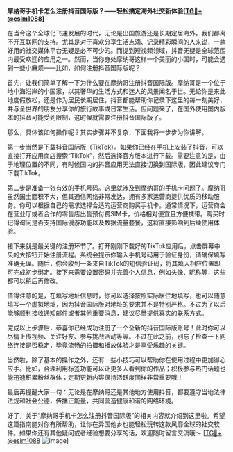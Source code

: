 **摩纳哥手机卡怎么注册抖音国际版？——轻松搞定海外社交新体验[[TG💪+ @esim1088](https://t.me/s/esim1088)]**

在当今这个全球化飞速发展的时代，无论是出国旅游还是长期定居海外，我们都离不开互联网的支持。尤其是对于喜欢分享生活点滴、记录精彩瞬间的人来说，一款好用的社交媒体平台无疑是必不可少的。而提到短视频领域，抖音无疑是全球范围内最受欢迎的应用之一。然而，当你身处摩纳哥这样一个美丽的小国时，可能会遇到一些小麻烦——比如，如何注册抖音国际版呢？

首先，让我们简单了解一下为什么要在摩纳哥注册抖音国际版。摩纳哥是一个位于地中海沿岸的小国家，以其奢华的生活方式和迷人的风景闻名于世。无论你是来此地度假放松，还是作为居民长期居住，抖音都能帮助你记录下这里的每一刻美好，并与全世界的朋友分享你的旅行故事或日常生活。但问题来了，在国外使用国内版本的抖音可能受到限制，这时候就需要注册抖音国际版了。

那么，具体该如何操作呢？其实步骤并不复杂，下面我将一步步为你讲解。

第一步当然是下载抖音国际版（TikTok）。如果你已经在手机上安装了抖音，可以直接打开应用商店搜索“TikTok”，然后选择官方版本进行下载。需要注意的是，由于地理位置的不同，有时候国内的抖音应用无法直接切换到国际版，因此建议专门下载TikTok。

第二步是准备一张有效的手机号码。这里就涉及到摩纳哥的手机卡问题了。摩纳哥虽然国土面积不大，但其通信网络非常发达，拥有多家运营商提供优质的移动服务。你可以根据自己的需求选择合适的运营商购买手机卡。通常情况下，运营商会在营业厅或者合作的零售店出售预付费SIM卡，价格相对便宜且方便携带。购买时记得询问是否支持国际漫游功能以及数据流量套餐，这将直接影响到后续使用体验。

接下来就是最关键的注册环节了。打开刚刚下载好的TikTok应用后，点击屏幕中央的大按钮开始注册流程。系统会提示你输入手机号码用于验证身份，请确保填写准确无误。随后，你会收到一条来自TikTok的短信验证码，将其填入相应位置即可完成初步绑定。接下来需要设置密码并完善个人信息，例如头像、昵称等，这些都可以稍后再修改。

值得注意的是，在填写地址信息时，你可以选择按照实际居住地填写，也可以随意填写一个虚拟地址，因为抖音国际版对地址的要求并不是特别严格。不过为了以后能够顺利接收通知邮件或者其他重要消息，建议尽量提供真实的联系方式。

完成以上步骤后，恭喜你已经成功注册了一个全新的抖音国际版账号！此时你可以尽情上传视频、关注好友、参与挑战活动等等。不过在此之前，别忘了检查一下网络连接是否稳定，毕竟流畅的拍摄和播放体验才是享受乐趣的关键。

当然啦，除了基本的操作之外，还有一些小技巧可以帮助你在使用过程中更加得心应手。比如，合理利用标签功能可以让更多人看到你的作品；积极参与热门话题也能迅速积累粉丝群体；定期更新内容保持活跃度同样非常重要哦！

最后再提醒大家一句：无论是在摩纳哥还是其他地方使用抖音，都要遵守当地法律法规和社会公德，传播正能量，共同营造健康和谐的网络环境。

好了，关于“摩纳哥手机卡怎么注册抖音国际版”的相关内容就介绍到这里啦。希望这篇指南能对你有所帮助，让你在异国他乡也能轻松玩转这款风靡全球的社交软件。如果你还有其他疑问或者经验想要分享的话，欢迎随时留言交流哦～ [[TG💪+ @esim1088](https://t.me/s/esim1088) ![Image](https://i.postimg.cc/4NQfJmqS/Snipaste-2025-05-13-00-14-12.png)]